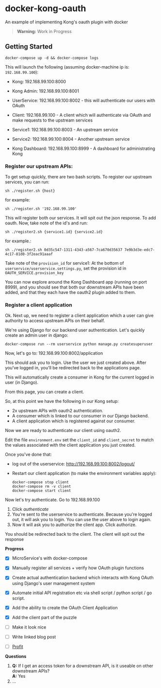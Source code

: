 # docker-kong-oauth
An example of implementing Kong's oauth plugin with docker

> **Warning:** Work in Progress

## Getting Started

```
docker-compose up -d && docker-compose logs
```

This will launch the following (assuming docker-machine ip is: `192.168.99.100`):

* Kong: 192.168.99.100:8000 
* Kong Admin: 192.168.99.100:8001 
* UserService: 192.168.99.100:8002 - this will authenticate our users with OAuth
* Client: 192.168.99.100 - A client which will authenticate via OAuth and make requests to the upstream services
* Service1: 192.168.99.100:8003 - An upstream service
* Service2: 192.168.99.100:8004 - Another upstream service 

* Kong Dashboard: 192.168.99.100:8999 - A dashboard for administrating Kong

### Register our upstream APIs:

To get setup quickly, there are two bash scripts. To register our upstream services, you can run: 

```
sh ./register.sh {host}
```

for example: 

```
sh ./register.sh '192.168.99.100'
```

This will register both our services. It will spit out the json response. To add oauth. Now, take note of the id's and run:

```
sh ./register2.sh {service1.id} {service2.id}
```

for example.:

```
sh ./register2.sh 0d35c547-1311-4343-a567-7ca670d35637 7e9b3d3e-edc7-4c17-81d0-3f2eac91aaaf
```

Take note of the `provision_id` for service1: At the bottom of `userservice/userservice.settings.py`, set the provision id in `OAUTH_SERVICE.provision_key`

You can now explore around the Kong Dashboard app (running on port 8999), and you should see that both our downstream APIs have been added, and that they each have the oauth2 plugin added to them.

### Register a client application

Ok. Next up, we need to register a client application which a user can give authority to access upstream APIs on their behalf.

We're using Django for our backend user authentication. Let's quickly create an admin user in django: 

```
docker-compose run --rm userservice python manage.py createsuperuser
```

Now, let's go to: 192.168.99.100:8002/application

This should ask you to login. Use the user we just created above. 
After you've logged in, you'll be redirected back to the applications page. 

This will automatically create a consumer in Kong for the current logged in user (in Django). 

From this page, you can create a client. 

So, at this point we have the following in our Kong setup: 

* 2x upstream APIs with oauth2 authentication.
* A consumer which is linked to our consumer in our Django backend.
* A client application which is registered against our consumer.

Now we are ready to authenticate our client using oauth2. 

Edit the file `environment.env` set the `client_id` and `client_secret` to match the values associated with the client application you just created.

Once you've done that: 

* log out of the userservice: http://192.168.99.100:8002/logout/
* Restart our client application (to make the environment variables apply):

    ```
    docker-compose stop client
    docker-compose rm -v client
    docker-compose start client        
    ```

Now let's try authenticate. Go to 192.168.99.100

1. Click _authenticate_
2. You're sent to the userservice to authenticate. Because you're logged out, it will ask you to login. You can use the user above to login again. 
3. Now it will ask you to authorize the client app. Click authorize.

You should be redirected back to the client. The client will spit out the response

**Progress**

* [x] MicroService's with docker-compose
* [x] Manually register all services + verify how OAuth plugin functions
* [x] Create actual authentication backend which interacts with Kong OAuth using Django's user management system
* [x] Automate initial API registration etc via shell script / python script / go script. 
* [x] Add the ability to create the OAuth Client Application 
* [x] Add the client part of the puzzle
* [ ] Make it look nice
* [ ] Write linked blog post
* [ ] [Profit](http://www.lstreetc.com/wp-content/uploads/2014/04/Underpants-Gnomes.png)




**Questions**

1. **Q:** If I get an access token for a downstream API, is it useable on other downstream APIs? <br/>
**A:** Yes
1. ...